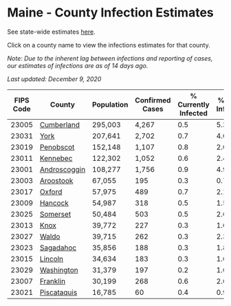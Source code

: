 # Maine - County Infection Estimates

See state-wide estimates [here](/infections/us-me).

Click on a county name to view the infections estimates for that county.

*Note: Due to the inherent lag between infections and reporting of cases, our estimates of infections are as of 14 days ago.*

*Last updated: December 9, 2020*

|   FIPS Code |                       County |   Population |   Confirmed Cases |   % Currently Infected |   % Total Infected |
|-------------|------------------------------|--------------|-------------------|------------------------|--------------------|
|       23005 |     [Cumberland](cumberland) |      295,003 |             4,267 |                    0.5 |                5.3 |
|       23031 |                 [York](york) |      207,641 |             2,702 |                    0.7 |                4.0 |
|       23019 |       [Penobscot](penobscot) |      152,148 |             1,107 |                    0.8 |                2.0 |
|       23011 |         [Kennebec](kennebec) |      122,302 |             1,052 |                    0.6 |                2.4 |
|       23001 | [Androscoggin](androscoggin) |      108,277 |             1,756 |                    0.9 |                4.9 |
|       23003 |       [Aroostook](aroostook) |       67,055 |               195 |                    0.3 |                0.7 |
|       23017 |             [Oxford](oxford) |       57,975 |               489 |                    0.7 |                2.1 |
|       23009 |           [Hancock](hancock) |       54,987 |               318 |                    0.5 |                1.5 |
|       23025 |         [Somerset](somerset) |       50,484 |               503 |                    0.5 |                2.6 |
|       23013 |                 [Knox](knox) |       39,772 |               227 |                    0.3 |                1.6 |
|       23027 |               [Waldo](waldo) |       39,715 |               262 |                    0.3 |                2.3 |
|       23023 |       [Sagadahoc](sagadahoc) |       35,856 |               188 |                    0.3 |                1.8 |
|       23015 |           [Lincoln](lincoln) |       34,634 |               183 |                    0.3 |                1.6 |
|       23029 |     [Washington](washington) |       31,379 |               197 |                    0.2 |                1.6 |
|       23007 |         [Franklin](franklin) |       30,199 |               268 |                    0.6 |                2.6 |
|       23021 |   [Piscataquis](piscataquis) |       16,785 |                60 |                    0.4 |                0.9 |
